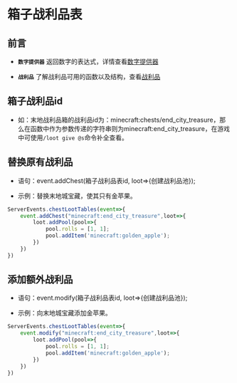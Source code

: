 # 箱子战利品表

## 前言

- **`数字提供器`** 返回数字的表达式，详情查看[数字提供器](../MiscellaneousKnowledge/NumberProvider.md)

- **`战利品`** 了解战利品可用的函数以及结构，查看[战利品](./LootTable.md)

## 箱子战利品id

- 如：末地战利品箱的战利品id为：minecraft:chests/end_city_treasure，那么在函数中作为参数传递的字符串则为minecraft:end_city_treasure，在游戏中可使用`/loot give @s`命令补全查看。

## 替换原有战利品

- 语句：event.addChest(箱子战利品表id, loot=>{创建战利品池});

- 示例：替换末地城宝藏，使其只有金苹果。

```js
ServerEvents.chestLootTables(event=>{
    event.addChest("minecraft:end_city_treasure",loot=>{
        loot.addPool(pool=>{
            pool.rolls = [1, 1];
            pool.addItem('minecraft:golden_apple');
        })
    })
})
```

## 添加额外战利品

- 语句：event.modify(箱子战利品表id, loot=>{创建战利品池});

- 示例：向末地城宝藏添加金苹果。

```js
ServerEvents.chestLootTables(event=>{
    event.modify("minecraft:end_city_treasure",loot=>{
        loot.addPool(pool=>{
            pool.rolls = [1, 1];
            pool.addItem('minecraft:golden_apple');
        })
    })
})
```
